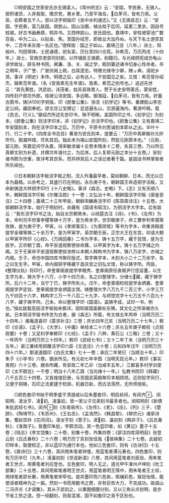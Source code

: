 <!-- { "loadSidebar": true } -->
　　○明安国之世家安氏亦无锡富人。《常州府志》云：“安国，字民泰，无锡人。居积诸货，人弃我取，赡宗党，惠乡里。乃至平海岛，白茅河，皆有力焉。父丧，会葬者五千人。尝以活字铜版印《吴中水利通志》。”又《无锡县志》云：“安国，字民泰，富几敌国。居胶山，因山治圃，植丛桂于后冈，延袤二里余，因自号桂坡。好古书画彝鼎，购异书。又西林胶山，安氏园也。嘉靖中，安桂坡穿池广数百亩，中为二山，以拟金、焦。至国孙绍芳，即故业大加丹ぬ，与天下名士游赏其中，二百年来东南一名区也。”德辉按：国之子如山，嘉靖己丑（八年。）进士，知裕州，均田得体。士民诵德，祀名宦。历仕至四川佥宪。孙希范，万历丙戌（十四年。）进士，官南京吏部司封郎。以忤辅臣王锡爵，削籍归。与光禄顾宪成仿龟山讲学故址，辟东林书院。阐濂、洛、关、闽之学，暇则纂述诸书切身心性命者。卒之明年，子广誉、广居伏阙上疏，白其遗忠。特赠光禄寺少卿，赐┰典，请祀乡贤。事详《明史》本传。明德之后，必有达人，于安国见之矣。又按：希范曾孙绍杰，辑希范年谱。（名《安我素先生年谱》。我素，希范之别号也。）追述先世云：“其先黄姓，洪武初，讳茂者，姑苏县珠里人。赘于长史安明善氏，蒙安姓，四传封户部员外郎。桂坡公讳安国，多远略，御海寇，白茅河，皆有力焉。好蓄古图书，铸[A109]字铜版，印《颜鲁公集》、徐坚《初学记》等书。重建胶山李忠定公祠，蠲田奉祀。邵文庄公宝撰记：足迹遍名山，交游遍海内。著游吟稿，载《邑志。行义》。”据绍杰所述先世印书，殊不明晰。盖国所印之书，《初学记》为刻本，《颜鲁公集》则活字印本，非《初学记》亦活字印也。《颜鲁公集》又有嘉靖二年安国刻本，则在活字印本之后。万历中，平原令刘思诚刻本即从之出。半叶十行，行二十字。《四库全书总目》著录为安氏刻本，提要云：“万历中真卿裔孙允祚所刊，脱漏舛错，尽失其旧。独此本为锡山安国所刻，然犹元刚原本也。”（元刚，留元刚，宋嘉定间守永嘉，得宋敏求编十五卷本残本十二卷，失其三卷。乃以所见真卿文别为补遗，并撰次年谱付之，为后序。后人复即元刚之本分十五卷。）安刻诸书颇为世重，故详考其世系，而并辨其后人之误记者著于篇。是固谈书林掌故者所乐闻也。

　　○日本朝鲜活字板活字板之制，流入外藩最早者，莫如朝鲜、日本。而尤以日本为最精。以余考之，其盛行已在明初。永乐庚子冬，朝鲜国王命造铜字活板，又命新铸造大样铜字印行《十八史略》。事详《森志。史略》下。《志》又有天顺八年，朝鲜国活字印板《尔雅注疏》十一卷；又弘治十年，朝鲜国活字印板《唐鉴音注》二十四卷；嘉靖二十三年甲辰，朝鲜宋麟寿活字印《陈简斋诗注》十五卷。大抵朝鲜活字本，始行于明初时。余藏有《国语韦昭注》，为铜活字大字本。后有跋云：“我东活字印书之法，始自太宗朝癸未，以经筵古注《诗》、《书》、《左传》为本，命判司平府事李稷等铸十万字，是为癸未字。世宗朝庚子，命工曹参判李蒇等改铸，是为庚子字。甲寅，以《孝顺事实》、《为善阴骘》等书为字本，命集贤殿直提学金墩等铸二十余万字，是为甲寅字。英宗朝壬辰，正宗大王在东宫，仰请大朝以甲寅字所印《心经》、《万病回春》二书为字本，铸十五万字，藏于芸馆，是为壬辰字。正宗朝丁酉，命平安道观察使徐命膺，以甲寅字为本，铸十五万字储之内阁。又于壬寅命平安道观察使徐浩修以本朝人韩构书为字本，铸八万余字，亦储之内阁。壬子，命仿中国四库书聚珍版式，取字典字本，木刻大小三十二万余字，名之曰生生字。甲寅，命内阁铜字移藏于昌庆宫之旧弘文馆，称以铸字所。丙辰，《整理仪轨》将印行，命奎章阁直提学李晚秀、奎章阁原任直阁尹行恁监董，以生生字为本，铸大字十六万，小字十四万余，名之曰整理字。分储七藏，藏于铸字所。后六十二年，当宁丁巳，铸字所失火。戊午，命奎章阁检校提学金炳冀、奎章阁提学尹定铉、奎章阁提学金炳国主馆。铸整理大字八万九千二百三字，小字三万九千四百十六字，韩构字三万一千八百二十九字，与烬馀完字十七万五千六百九十八字，藏于铸字所。己未，命以整理字印《国语》。盖铸字成，试印一书，例也。”按此跋载高丽活字板始末极详。固知彼国虽僻处东隅，其文化之所渐被亦久矣。日本铜活字版书传世为古者，据《森志》所载，有文禄五年丙申（当明万历二十四年。）甫庵道喜印《蒙求补注》三卷；庆长四年己亥（当明万历二十七年。）敕印《论语》、《孟子》、《大学》、《中庸》单经本二十六卷；庆长五年庚子敕校《贞观政要》十卷；又足利学奉敕印《七经》、《孟子》八种，黄石公《三略》三卷；又十一年丙午（当明万历三十四年。）敕印《武经七书》；又十二年丁未（当明万历三十五年。）直江兼续用铜雕活字印六臣《文选注》六十卷；元和四年戊午（当明万历四十六年。）那波道圆印《白氏文集》七十一卷；承应二年癸巳（当顺治十年。）印朱子《小学书》六卷。据余所见，有元初七年辛酉（当明天启元年。）敕印《事实类苑》六十三卷。据余所藏，有安政二年乙卯（当咸丰五年。）江都喜多村学训堂印《太平御览》一千卷；明治十八年乙酉（当光绪十一年。）弘教书院印《释藏》八千五百三十四卷。又皆煌煌巨册，与吾国武英殿聚珍本相颉颃。近则铅字风行，又便于铜铸，石印之法更捷于检排。机器日新，而古法荡然，无所师授矣。

　　○颜色套印书始于明季盛于清道咸以后朱墨套印，明启祯间，有闵齐、闵昭明、凌汝亨、凌初、凌瀛初，皆一家父子兄弟刻书最多者也。闵昭明刻《新镌朱批武经七书》。闵齐刻《东坡易传》、《左传》、《老》、《庄》、《列》三子、《楚辞》、《陶靖节》、《韦苏州》、《王右丞》、《孟浩然》、《韩昌黎》、《柳宗元》诸家诗集，蜀赵崇祚《花间词》。凌汝亨刻《管子》。凌初、瀛初刻《韩非子》、《吕氏春秋》、《淮南子》。皆墨印朱批，字颇流动。其一色蓝印者，如《黄记》墨子十五卷；《陆志》《李文饶集》二十卷，别集十卷，外集四卷；《邵注四库简明目》张登云刻《吕氏春秋》二十六卷；明万历丁亥刻张佳胤《居崃集》二十七卷。此疑初印样本，取便校正，非以蓝印为通行本也。他如三色套印，则有《古诗归》十五卷，《唐诗归》三十六卷，其间用朱笔者钟惺，用蓝笔者谭元春也。四色套印，则有万历辛巳（九年。）凌瀛初刻《世说新语》八卷，其间用蓝笔者刘辰翁，用朱笔者王世贞，用黄笔者刘应登也。五色套印，明人无之。道光甲午涿州卢坤刻《杜工部集》二十五卷，其间用紫笔者明王世贞，用蓝笔者明王慎中，用朱笔者王士祯，用绿笔者邵长蘅，用黄笔者宋荦也。是并墨印而六色矣，斑斓彩色，娱目怡情，能使读者精神为之一振。然刻一书而用数书之费，非有巨赀大力，不克成功。故虞山二冯评点《才调集》，其从子武刻之，以重圈细圈分别，又以三角尖点划明，是亦节省工赀之道。但一经翻刻，则易混淆，固不如套印之易于区别也。

